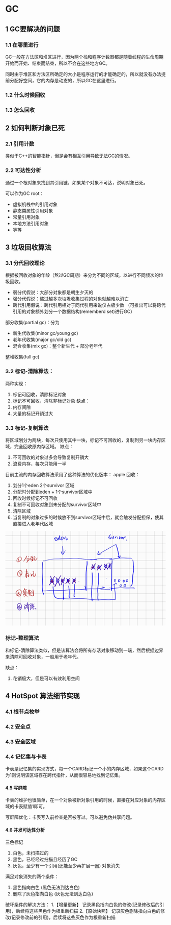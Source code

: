 # GC

## 1 GC要解决的问题
### 1.1 在哪里进行
GC一般在方法区和堆区进行，因为两个栈和程序计数器都是随着线程的生命周期开始而开始、结束而结束，所以不会在这些地方GC。

同时由于堆区和方法区所确定的大小是程序运行的才能确定的，所以就没有办法提前分配好空间，它的内存是动态的，所以GC在这里进行。

### 1.2 什么时候回收

### 1.3 怎么回收

## 2 如何判断对象已死
### 2.1 引用计数
类似于C++的智能指针，但是会有相互引用导致无法GC的情况。

### 2.2 可达性分析
通过一个根对象来找到其引用链，如果某个对象不可达，说明对象已死。

可以作为GC root：
+ 虚拟机栈中的引用对象
+ 静态类属性引用对象
+ 常量引用对象
+ 本地方法引用对象
+ 等等

## 3 垃圾回收算法
### 3.1 分代回收理论
根据被回收对象的年龄（熬过GC周期）来分为不同的区域，以进行不同频次的垃圾回收。

+ 弱分代假说：大部分对象都是朝生夕灭的
+ 强分代假说：熬过越多次垃圾收集过程的对象就越难以消亡
+ 跨代引用假说：跨代引用相对于同代引用来说仅占极少数 （可推出可以将跨代引用的对象额外划分一个数据结构(rememberd set)进行GC）

部分收集(partial gc)：分为
+ 新生代收集(minor gc/young gc)
+ 老年代收集(major gc/old gc)
+ 混合收集(mix gc)：整个新生代 + 部分老年代

整堆收集(full gc)

### 3.2 标记-清除算法：
两种实现：
1. 标记可回收，清除标记对象
2. 标记不可回收，清除非标记对象
缺点：
1. 内存间隙
2. 大量的标记开销过大

### 3.3 标记-复制算法
将区域划分为两块，每次只使用其中一块，标记不可回收的，复制到另一块内存区域，完全回收原内存区域。
缺点：
1. 不可回收的对象过多会导致复制开销大
2. 浪费内存，每次只能用一半

目前主流的内存回收算法采用了这种算法的优化版本：
apple 回收：

1. 划分1个eden 2个survivor 区域
2. 分配时分配到eden + 1个survivor区域中
3. 回收时候标记不可回收
4. 复制不可回收对象到未分配的survivor区域中
5. 清除区域
6. 当复制的对象过多的时候放不到survivor区域中后，就会触发分配担保，使其直接进入老年代区域

![image-20250824170839260](picture\apple-gc.png)

### 标记-整理算法
和标记-清除算法类似，但是该算法会将所有存活对象移动到一端，然后根据边界来清除可回收对象，一般用于老年代。

缺点：
1. 花销极大，但是可以有效利用空间

## 4 HotSpot 算法细节实现

### 4.1 根节点枚举

### 4.2 安全点

### 4.3 安全区域

### 4.4 记忆集与卡表

卡表是记忆集的实现方式，每一个CARD标记一个小的内存区域，如果这个CARD为1则说明该区域存在跨代指针，从而很容易地找到记忆集。



#### 4.5 写屏障 

卡表的维护也很简单，在一个对象被新对象引用的时候，直接在对应对象的内存区域的卡表赋值1即可。

写屏障优化：卡表写入前检查是否被写过。可以避免伪共享问题。


#### 4.6 并发可达性分析
三色标记
1. 白色，未扫描过的
2. 黑色，已经经过扫描且经历了GC
3. 灰色，至少有一个引用(还能至少再扩展一圈)
对象消失

满足对象消失的两个条件：
1. 黑色指向白色 (黑色无法到达白色)
2. 删除了灰色指向白色 (灰色无法到达白色)

破坏条件的解决方法：
1.【增量更新】 记录黑色指向白色的修改(记录修改后的引用)，后续将这些黑色作为根重新扫描
2.【原始快照】 记录灰色删除指向白色的修改(记录修改前的引用)，后续将这些灰色作为根重新扫描



